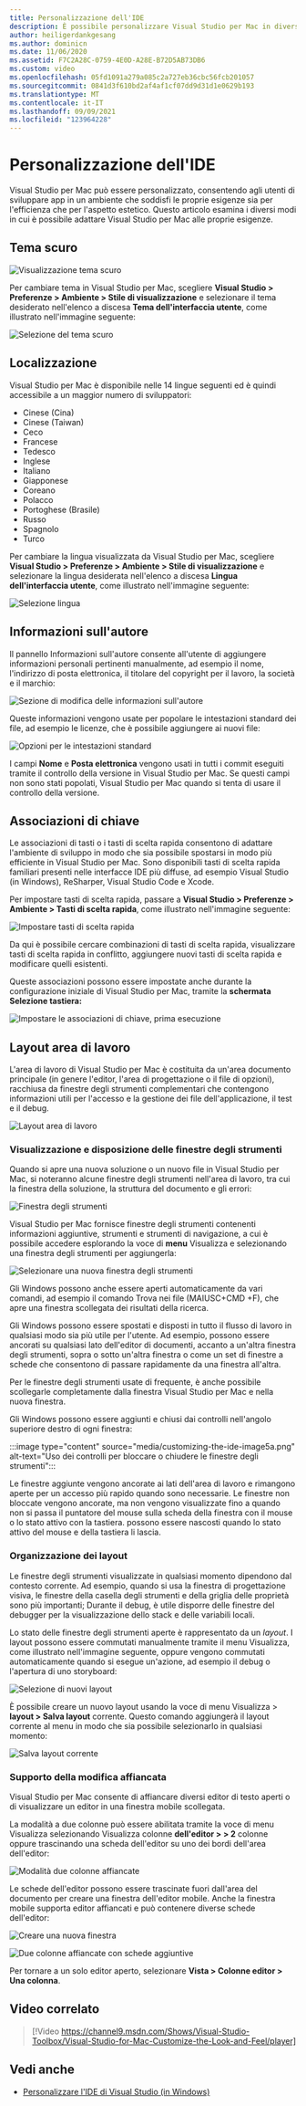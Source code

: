 ```yaml
---
title: Personalizzazione dell'IDE
description: È possibile personalizzare Visual Studio per Mac in diversi modi, consentendo agli utenti di sviluppare app in un ambiente in grado di soddisfare sia le esigenze di efficienza che quelle estetiche. Questo articolo illustra l'ampia gamma di modi Visual Studio per Mac adattabili in base alle proprie esigenze.
author: heiligerdankgesang
ms.author: dominicn
ms.date: 11/06/2020
ms.assetid: F7C2A28C-0759-4E0D-A28E-B72D5AB73DB6
ms.custom: video
ms.openlocfilehash: 05fd1091a279a085c2a727eb36cbc56fcb201057
ms.sourcegitcommit: 0841d3f610bd2af4af1cf07dd9d31d1e0629b193
ms.translationtype: MT
ms.contentlocale: it-IT
ms.lasthandoff: 09/09/2021
ms.locfileid: "123964228"
---
```

# <a name="customizing-the-ide"></a>Personalizzazione dell'IDE

Visual Studio per Mac può essere personalizzato, consentendo agli utenti di sviluppare app in un ambiente che soddisfi le proprie esigenze sia per l'efficienza che per l'aspetto estetico. Questo articolo esamina i diversi modi in cui è possibile adattare Visual Studio per Mac alle proprie esigenze.

## <a name="dark-theme"></a>Tema scuro

![Visualizzazione tema scuro](media/customizing-the-ide-image7a.png)

Per cambiare tema in Visual Studio per Mac, scegliere **Visual Studio > Preferenze > Ambiente > Stile di visualizzazione** e selezionare il tema desiderato nell'elenco a discesa **Tema dell'interfaccia utente**, come illustrato nell'immagine seguente:

![Selezione del tema scuro](media/customizing-the-ide-image7b.png)

## <a name="localization"></a>Localizzazione

Visual Studio per Mac è disponibile nelle 14 lingue seguenti ed è quindi accessibile a un maggior numero di sviluppatori:

* Cinese (Cina)
* Cinese (Taiwan)
* Ceco
* Francese
* Tedesco
* Inglese
* Italiano
* Giapponese
* Coreano
* Polacco
* Portoghese (Brasile)
* Russo
* Spagnolo
* Turco

Per cambiare la lingua visualizzata da Visual Studio per Mac, scegliere **Visual Studio > Preferenze > Ambiente > Stile di visualizzazione** e selezionare la lingua desiderata nell'elenco a discesa **Lingua dell'interfaccia utente**, come illustrato nell'immagine seguente:

![Selezione lingua](media/customizing-the-ide-image11a.png)

## <a name="author-information"></a>Informazioni sull'autore

Il pannello Informazioni sull'autore consente all'utente di aggiungere informazioni personali pertinenti manualmente, ad esempio il nome, l'indirizzo di posta elettronica, il titolare del copyright per il lavoro, la società e il marchio:

![Sezione di modifica delle informazioni sull'autore](media/customizing-the-ide-image9a.png)

Queste informazioni vengono usate per popolare le intestazioni standard dei file, ad esempio le licenze, che è possibile aggiungere ai nuovi file:

![Opzioni per le intestazioni standard](media/customizing-the-ide-image8a.png)

I campi **Nome** e **Posta elettronica** vengono usati in tutti i commit eseguiti tramite il controllo della versione in Visual Studio per Mac. Se questi campi non sono stati popolati, Visual Studio per Mac quando si tenta di usare il controllo della versione.

## <a name="key-bindings"></a>Associazioni di chiave

Le associazioni di tasti o i tasti di scelta rapida consentono di adattare l'ambiente di sviluppo in modo che sia possibile spostarsi in modo più efficiente in Visual Studio per Mac. Sono disponibili tasti di scelta rapida familiari presenti nelle interfacce IDE più diffuse, ad esempio Visual Studio (in Windows), ReSharper, Visual Studio Code e Xcode.

Per impostare tasti di scelta rapida, passare a **Visual Studio > Preferenze > Ambiente > Tasti di scelta rapida**, come illustrato nell'immagine seguente:

![Impostare tasti di scelta rapida](media/customizing-the-ide-image10a.png)

Da qui è possibile cercare combinazioni di tasti di scelta rapida, visualizzare tasti di scelta rapida in conflitto, aggiungere nuovi tasti di scelta rapida e modificare quelli esistenti.

Queste associazioni possono essere impostate anche durante la configurazione iniziale di Visual Studio per Mac, tramite la **schermata Selezione tastiera:**

![Impostare le associazioni di chiave, prima esecuzione](media/ide-tour-2019-keyboard-shortcut.png)

## <a name="workspace-layout"></a>Layout area di lavoro

L'area di lavoro di Visual Studio per Mac è costituita da un'area documento principale (in  genere l'editor, l'area di progettazione o il file di opzioni), racchiusa da finestre degli strumenti complementari che contengono informazioni utili per l'accesso e la gestione dei file dell'applicazione, il test e il debug.

 ![Layout area di lavoro](media/customizing-the-ide-image1a.png)

### <a name="viewing-and-arranging-tool-windows"></a>Visualizzazione e disposizione delle finestre degli strumenti

Quando si apre una nuova soluzione o un nuovo  file in Visual Studio per Mac, si noteranno alcune finestre degli strumenti nell'area di lavoro, tra cui la finestra della soluzione, la struttura del documento e gli errori:

![Finestra degli strumenti](media/customizing-the-ide-image2a.png)

Visual Studio per Mac fornisce finestre degli strumenti contenenti informazioni aggiuntive, strumenti e strumenti di navigazione, a cui è possibile accedere esplorando la voce di **menu** Visualizza e selezionando una finestra degli strumenti per aggiungerla:

![Selezionare una nuova finestra degli strumenti](media/customizing-the-ide-image3a.png)

Gli Windows possono anche essere aperti automaticamente da  vari comandi, ad esempio il comando Trova nei file (MAIUSC+CMD +F), che apre una finestra scollegata dei risultati della ricerca.

Gli Windows possono essere spostati e disposti in tutto il flusso di lavoro in qualsiasi modo sia più utile per l'utente. Ad esempio, possono essere ancorati su qualsiasi lato dell'editor di documenti, accanto a un'altra finestra degli strumenti, sopra o sotto un'altra finestra o come un set di finestre a schede che consentono di passare rapidamente da una finestra all'altra.

Per le finestre degli strumenti usate di frequente, è anche possibile scollegarle completamente dalla finestra Visual Studio per Mac e nella nuova finestra.

Gli Windows possono essere aggiunti e chiusi dai controlli nell'angolo superiore destro di ogni finestra:

:::image type="content" source="media/customizing-the-ide-image5a.png" alt-text="Uso dei controlli per bloccare o chiudere le finestre degli strumenti":::

Le finestre aggiunte vengono ancorate ai lati dell'area di lavoro e rimangono aperte per un accesso più rapido quando sono necessarie. Le finestre non bloccate vengono ancorate, ma non vengono visualizzate fino a quando non si passa il puntatore del mouse sulla scheda della finestra con il mouse o lo stato attivo con la tastiera. possono essere nascosti quando lo stato attivo del mouse e della tastiera li lascia.

### <a name="organizing-layouts"></a>Organizzazione dei layout

Le finestre degli strumenti visualizzate in qualsiasi momento dipendono dal contesto corrente. Ad esempio, quando si usa la finestra di progettazione visiva, le finestre della casella degli strumenti e della griglia delle proprietà sono più importanti; Durante il debug, è utile disporre delle finestre del debugger per la visualizzazione dello stack e delle variabili locali.

Lo stato delle finestre degli strumenti aperte è rappresentato da un *layout*. I layout possono essere commutati manualmente tramite il menu Visualizza, come illustrato nell'immagine seguente, oppure vengono commutati automaticamente quando si esegue un'azione, ad esempio il debug o l'apertura di uno storyboard:

![Selezione di nuovi layout](media/customizing-the-ide-image6b.png)

È possibile creare un nuovo layout usando la voce di menu Visualizza > **layout > Salva layout** corrente. Questo comando aggiungerà il layout corrente al menu in modo che sia possibile selezionarlo in qualsiasi momento:

![Salva layout corrente](media/customizing-the-ide-image6a.png)

### <a name="side-by-side-editing-support"></a>Supporto della modifica affiancata

Visual Studio per Mac consente di affiancare diversi editor di testo aperti o di visualizzare un editor in una finestra mobile scollegata.

La modalità a due colonne può essere abilitata tramite la voce di menu Visualizza selezionando Visualizza colonne **dell'editor > > 2** colonne oppure trascinando una scheda dell'editor su uno dei bordi dell'area dell'editor:

![Modalità due colonne affiancate](media/customizing-the-ide-sbs.png)

Le schede dell'editor possono essere trascinate fuori dall'area del documento per creare una finestra dell'editor mobile. Anche la finestra mobile supporta editor affiancati e può contenere diverse schede dell'editor:

![Creare una nuova finestra](media/customizing-the-ide-sbs1.png)

![Due colonne affiancate con schede aggiuntive](media/customizing-the-ide-sbs2.png)

Per tornare a un solo editor aperto, selezionare **Vista > Colonne editor > Una colonna**.

## <a name="related-video"></a>Video correlato

> [!Video https://channel9.msdn.com/Shows/Visual-Studio-Toolbox/Visual-Studio-for-Mac-Customize-the-Look-and-Feel/player]

## <a name="see-also"></a>Vedi anche

- [Personalizzare l'IDE di Visual Studio (in Windows)](/visualstudio/ide/personalizing-the-visual-studio-ide)